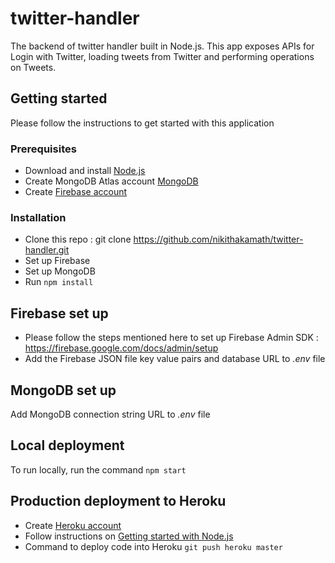# twitter-handler
The backend of twitter handler built in Node.js. This app exposes APIs for Login with Twitter, loading tweets from Twitter and performing operations on Tweets.

## Getting started
Please follow the instructions to get started with this application

### Prerequisites
* Download and install [Node.js](https://nodejs.org/en/download/)
* Create MongoDB Atlas account [MongoDB](https://docs.atlas.mongodb.com/getting-started/)
* Create [Firebase account](https://firebase.google.com/)

### Installation
* Clone this repo : git clone https://github.com/nikithakamath/twitter-handler.git
* Set up Firebase
* Set up MongoDB
* Run ```npm install```

## Firebase set up
* Please follow the steps mentioned here to set up Firebase Admin SDK : https://firebase.google.com/docs/admin/setup
* Add the Firebase JSON file key value pairs and database URL to *.env* file

## MongoDB set up
Add MongoDB connection string URL to *.env* file

## Local deployment
To run locally, run the command ```npm start```

## Production deployment to Heroku
* Create [Heroku account](https://signup.heroku.com/dc)
* Follow instructions on [Getting started with Node.js](https://devcenter.heroku.com/articles/getting-started-with-nodejs)
* Command to deploy code into Heroku ```git push heroku master```

